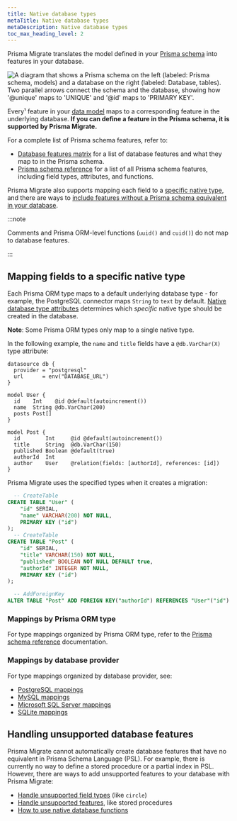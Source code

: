 ```yaml
---
title: Native database types
metaTitle: Native database types
metaDescription: Native database types
toc_max_heading_level: 2
---
```


<!-- TopBlock -->

Prisma Migrate translates the model defined in your [Prisma schema](/orm/prisma-schema) into features in your database.

![A diagram that shows a Prisma schema on the left (labeled: Prisma schema, models) and a database on the right (labeled: Database, tables). Two parallel arrows connect the schema and the database, showing how '@unique' maps to 'UNIQUE' and '@id' maps to 'PRIMARY KEY'.](../200-understanding-prisma-migrate/migrate-mapping.png)

Every¹ feature in your [data model](/orm/prisma-schema/data-model/models) maps to a corresponding feature in the underlying database. **If you can define a feature in the Prisma schema, it is supported by Prisma Migrate.**

For a complete list of Prisma schema features, refer to:

- [Database features matrix](/orm/reference/database-features) for a list of database features and what they map to in the Prisma schema.
- [Prisma schema reference](/orm/reference/prisma-schema-reference) for a list of all Prisma schema features, including field types, attributes, and functions.

Prisma Migrate also supports mapping each field to a [specific native type](#mapping-fields-to-a-specific-native-type), and there are ways to [include features without a Prisma schema equivalent in your database](#handling-unsupported-database-features).

:::note

Comments and Prisma ORM-level functions (`uuid()` and `cuid()`) do not map to database features.

:::

## Mapping fields to a specific native type

Each Prisma ORM type maps to a default underlying database type - for example, the PostgreSQL connector maps `String` to `text` by default. [Native database type attributes](/orm/prisma-schema/data-model/models#native-types-mapping) determines which _specific_ native type should be created in the database.

<!-- Admonition -->

**Note**: Some Prisma ORM types only map to a single native type.

In the following example, the `name` and `title` fields have a `@db.VarChar(X)` type attribute:

```prisma highlight=8,14;normal
datasource db {
  provider = "postgresql"
  url      = env("DATABASE_URL")
}

model User {
  id    Int    @id @default(autoincrement())
  name  String @db.VarChar(200)
  posts Post[]
}

model Post {
  id        Int     @id @default(autoincrement())
  title     String  @db.VarChar(150)
  published Boolean @default(true)
  authorId  Int
  author    User    @relation(fields: [authorId], references: [id])
}
```

Prisma Migrate uses the specified types when it creates a migration:

```sql highlight=4,10;normal
  -- CreateTable
CREATE TABLE "User" (
    "id" SERIAL,
    "name" VARCHAR(200) NOT NULL,
    PRIMARY KEY ("id")
);
  -- CreateTable
CREATE TABLE "Post" (
    "id" SERIAL,
    "title" VARCHAR(150) NOT NULL,
    "published" BOOLEAN NOT NULL DEFAULT true,
    "authorId" INTEGER NOT NULL,
    PRIMARY KEY ("id")
);

  -- AddForeignKey
ALTER TABLE "Post" ADD FOREIGN KEY("authorId") REFERENCES "User"("id") ON DELETE CASCADE ON UPDATE CASCADE;
```

### Mappings by Prisma ORM type

For type mappings organized by Prisma ORM type, refer to the [Prisma schema reference](/orm/reference/prisma-schema-reference#model-field-scalar-types) documentation.

### Mappings by database provider

For type mappings organized by database provider, see:

- [PostgreSQL mappings](/orm/overview/databases/postgresql#type-mapping-between-postgresql-and-prisma-schema)
- [MySQL mappings](/orm/overview/databases/mysql#native-type-mappings)
- [Microsoft SQL Server mappings](/orm/overview/databases/sql-server#type-mapping-between-microsoft-sql-server-to-prisma-schema)
- [SQLite mappings](/orm/overview/databases/sqlite#type-mapping-between-sqlite-to-prisma-schema)

## Handling unsupported database features

Prisma Migrate cannot automatically create database features that have no equivalent in Prisma Schema Language (PSL). For example, there is currently no way to define a stored procedure or a partial index in PSL. However, there are ways to add unsupported features to your database with Prisma Migrate:

- [Handle unsupported field types](/orm/prisma-schema/data-model/unsupported-database-features#unsupported-field-types) (like `circle`)
- [Handle unsupported features](/orm/prisma-schema/data-model/unsupported-database-features#unsupported-database-features), like stored procedures
- [How to use native database functions](/orm/prisma-schema/data-model/unsupported-database-features#native-database-functions)
